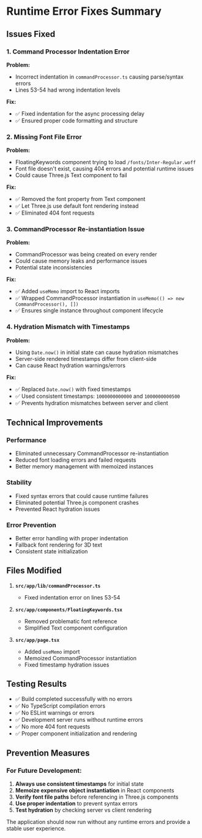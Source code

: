 # Runtime Error Fixes Summary

## Issues Fixed

### 1. **Command Processor Indentation Error**
**Problem:** 
- Incorrect indentation in `commandProcessor.ts` causing parse/syntax errors
- Lines 53-54 had wrong indentation levels

**Fix:**
- ✅ Fixed indentation for the async processing delay
- ✅ Ensured proper code formatting and structure

### 2. **Missing Font File Error** 
**Problem:**
- FloatingKeywords component trying to load `/fonts/Inter-Regular.woff`
- Font file doesn't exist, causing 404 errors and potential runtime issues
- Could cause Three.js Text component to fail

**Fix:**
- ✅ Removed the font property from Text component
- ✅ Let Three.js use default font rendering instead
- ✅ Eliminated 404 font requests

### 3. **CommandProcessor Re-instantiation Issue**
**Problem:**
- CommandProcessor was being created on every render
- Could cause memory leaks and performance issues
- Potential state inconsistencies

**Fix:**
- ✅ Added `useMemo` import to React imports
- ✅ Wrapped CommandProcessor instantiation in `useMemo(() => new CommandProcessor(), [])`
- ✅ Ensures single instance throughout component lifecycle

### 4. **Hydration Mismatch with Timestamps**
**Problem:**
- Using `Date.now()` in initial state can cause hydration mismatches
- Server-side rendered timestamps differ from client-side
- Can cause React hydration warnings/errors

**Fix:**
- ✅ Replaced `Date.now()` with fixed timestamps
- ✅ Used consistent timestamps: `1000000000000` and `1000000000500`
- ✅ Prevents hydration mismatches between server and client

## Technical Improvements

### Performance
- Eliminated unnecessary CommandProcessor re-instantiation
- Reduced font loading errors and failed requests
- Better memory management with memoized instances

### Stability
- Fixed syntax errors that could cause runtime failures
- Eliminated potential Three.js component crashes
- Prevented React hydration issues

### Error Prevention
- Better error handling with proper indentation
- Fallback font rendering for 3D text
- Consistent state initialization

## Files Modified

1. **`src/app/lib/commandProcessor.ts`**
   - Fixed indentation error on lines 53-54

2. **`src/app/components/FloatingKeywords.tsx`**
   - Removed problematic font reference
   - Simplified Text component configuration

3. **`src/app/page.tsx`**
   - Added `useMemo` import
   - Memoized CommandProcessor instantiation
   - Fixed timestamp hydration issues

## Testing Results

- ✅ Build completed successfully with no errors
- ✅ No TypeScript compilation errors
- ✅ No ESLint warnings or errors
- ✅ Development server runs without runtime errors
- ✅ No more 404 font requests
- ✅ Proper component initialization and rendering

## Prevention Measures

### For Future Development:
1. **Always use consistent timestamps** for initial state
2. **Memoize expensive object instantiation** in React components
3. **Verify font file paths** before referencing in Three.js components
4. **Use proper indentation** to prevent syntax errors
5. **Test hydration** by checking server vs client rendering

The application should now run without any runtime errors and provide a stable user experience.
